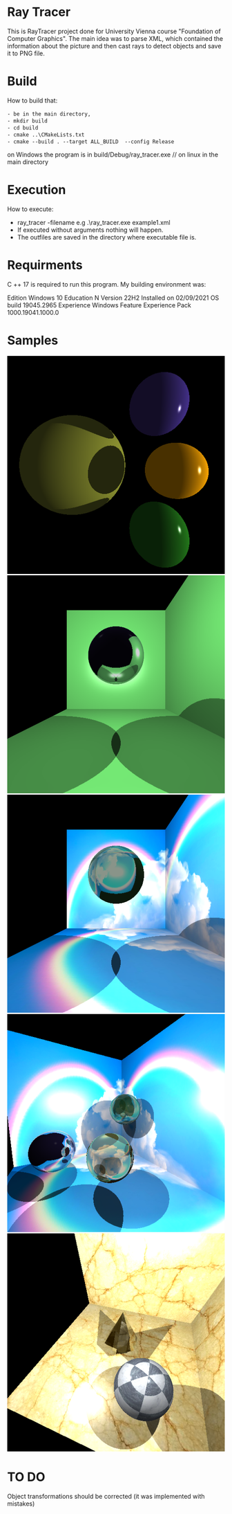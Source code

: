 
# Ray Tracer

This is RayTracer project done for University Vienna course "Foundation of Computer Graphics".
The main idea was to parse XML, which contained the information about the picture and then cast rays to detect objects and save it to PNG file.


# Build
How to build that:

    - be in the main directory,
    - mkdir build
    - cd build
    - cmake ..\CMakeLists.txt  
    - cmake --build . --target ALL_BUILD  --config Release
    
on Windows the program is in build/Debug/ray_tracer.exe // on linux in the main directory

# Execution
How to execute:

- ray_tracer -filename e.g .\ray_tracer.exe example1.xml
- If executed without arguments nothing will happen.
- The outfiles are saved in the directory where executable file is.



# Requirments
C ++ 17 is  required to run this program. My building environment was: 

Edition	Windows 10 Education N
Version	22H2
Installed on	‎02/‎09/‎2021
OS build	19045.2965
Experience	Windows Feature Experience Pack 1000.19041.1000.0


# Samples

![Spheres](example3.png)
![OBJ with refraction](example5.png)
![Textures](example6.png)
![Moving camera](example7.png)
![Spheres with textures](example8.png)

# TO DO
Object transformations should be corrected (it was implemented with mistakes)
